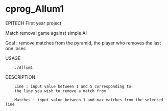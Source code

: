 # cprog_Allum1

EPITECH First year project

Match removal game against simple AI

Goal : remove matches from the pyramid, the player who removes the last one loses


USAGE

		./Allum1

DESCRIPTION

		Line : input value between 1 and 5 corresponding to
		the line you wish to remove a match from

		Matches : input value between 1 and max matches from the selected line
